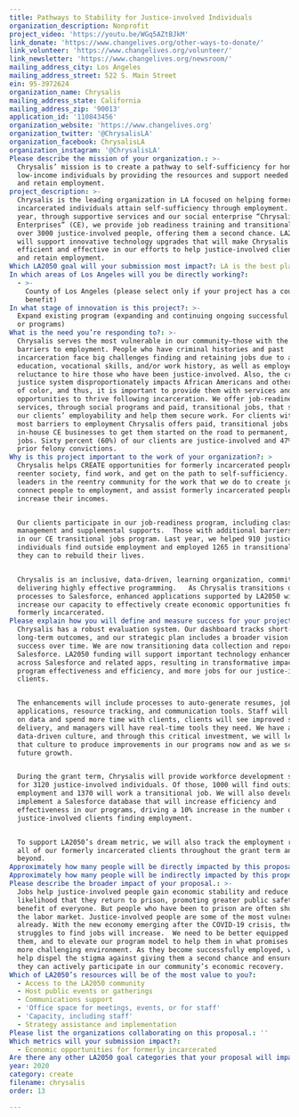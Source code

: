 ```yaml
---
title: Pathways to Stability for Justice-involved Individuals
organization_description: Nonprofit
project_video: 'https://youtu.be/WGq5AZtBJkM'
link_donate: 'https://www.changelives.org/other-ways-to-donate/'
link_volunteer: 'https://www.changelives.org/volunteer/'
link_newsletter: 'https://www.changelives.org/newsroom/'
mailing_address_city: Los Angeles
mailing_address_street: 522 S. Main Street
ein: 95-3972624
organization_name: Chrysalis
mailing_address_state: California
mailing_address_zip: '90013'
application_id: '110843456'
organization_website: 'https://www.changelives.org'
organization_twitter: '@ChrysalisLA'
organization_facebook: ChrysalisLA
organization_instagram: '@ChrysalisLA'
Please describe the mission of your organization.: >-
  Chrysalis’ mission is to create a pathway to self-sufficiency for homeless and
  low-income individuals by providing the resources and support needed to find
  and retain employment.
project_description: >-
  Chrysalis is the leading organization in LA focused on helping formerly
  incarcerated individuals attain self-sufficiency through employment.  Each
  year, through supportive services and our social enterprise “Chrysalis
  Enterprises” (CE), we provide job readiness training and transitional jobs for
  over 3000 justice-involved people, offering them a second chance. LA2050 funds
  will support innovative technology upgrades that will make Chrysalis more
  efficient and effective in our efforts to help justice-involved clients find
  and retain employment.
Which LA2050 goal will your submission most impact?: LA is the best place to CREATE
In which areas of Los Angeles will you be directly working?:
  - >-
    County of Los Angeles (please select only if your project has a countywide
    benefit)
In what stage of innovation is this project?: >-
  Expand existing program (expanding and continuing ongoing successful projects
  or programs)
What is the need you’re responding to?: >-
  Chrysalis serves the most vulnerable in our community—those with the most
  barriers to employment. People who have criminal histories and past
  incarceration face big challenges finding and retaining jobs due to a lack of
  education, vocational skills, and/or work history, as well as employers’
  reluctance to hire those who have been justice-involved. Also, the criminal
  justice system disproportionately impacts African Americans and other people
  of color, and thus, it is important to provide them with services and
  opportunities to thrive following incarceration. We offer job-readiness
  services, through social programs and paid, transitional jobs, that strengthen
  our clients’ employability and help them secure work. For clients with the
  most barriers to employment Chrysalis offers paid, transitional jobs with our
  in-house CE businesses to get them started on the road to permanent, outside
  jobs. Sixty percent (60%) of our clients are justice-involved and 47% have
  prior felony convictions.
Why is this project important to the work of your organization?: >
  Chrysalis helps CREATE opportunities for formerly incarcerated people to
  reenter society, find work, and get on the path to self-sufficiency.  We are
  leaders in the reentry community for the work that we do to create jobs,
  connect people to employment, and assist formerly incarcerated people to
  increase their incomes. 


  Our clients participate in our job-readiness program, including classes, case
  management and supplemental supports.  Those with additional barriers can work
  in our CE transitional jobs program. Last year, we helped 910 justice-involved
  individuals find outside employment and employed 1265 in transitional jobs, so
  they can to rebuild their lives. 


  Chrysalis is an inclusive, data-driven, learning organization, committed to
  delivering highly effective programming.   As Chrysalis transitions our data
  processes to Salesforce, enhanced applications supported by LA2050 will
  increase our capacity to effectively create economic opportunities for the
  formerly incarcerated. 
Please explain how you will define and measure success for your project.: >
  Chrysalis has a robust evaluation system. Our dashboard tracks short- and
  long-term outcomes, and our strategic plan includes a broader vision of
  success over time. We are now transitioning data collection and reporting to
  Salesforce. LA2050 funding will support important technology enhancements
  across Salesforce and related apps, resulting in transformative impacts to
  program effectiveness and efficiency, and more jobs for our justice-involved
  clients. 


  The enhancements will include processes to auto-generate resumes, job-matching
  applications, resource tracking, and communication tools. Staff will save time
  on data and spend more time with clients, clients will see improved service
  delivery, and managers will have real-time tools they need. We have a strong
  data-driven culture, and through this critical investment, we will leverage
  that culture to produce improvements in our programs now and as we scale for
  future growth. 


  During the grant term, Chrysalis will provide workforce development services
  for 3120 justice-involved individuals. Of those, 1000 will find outside
  employment and 1370 will work a transitional job. We will also develop and
  implement a Salesforce database that will increase efficiency and
  effectiveness in our programs, driving a 10% increase in the number of
  justice-involved clients finding employment.


  To support LA2050’s dream metric, we will also track the employment rate among
  all of our formerly incarcerated clients throughout the grant term and
  beyond. 
Approximately how many people will be directly impacted by this proposal?: '3120'
Approximately how many people will be indirectly impacted by this proposal?: '150000'
Please describe the broader impact of your proposal.: >-
  Jobs help justice-involved people gain economic stability and reduce the
  likelihood that they return to prison, promoting greater public safety to the
  benefit of everyone. But people who have been to prison are often shut out of
  the labor market. Justice-involved people are some of the most vulnerable
  already. With the new economy emerging after the COVID-19 crisis, their
  struggles to find jobs will increase.  We need to be better equipped to serve
  them, and to elevate our program model to help them in what promises to be a
  more challenging environment. As they become successfully employed, we can
  help dispel the stigma against giving them a second chance and ensure that
  they can actively participate in our community’s economic recovery. 
Which of LA2050’s resources will be of the most value to you?:
  - Access to the LA2050 community
  - Host public events or gatherings
  - Communications support
  - 'Office space for meetings, events, or for staff'
  - 'Capacity, including staff'
  - Strategy assistance and implementation
Please list the organizations collaborating on this proposal.: ''
Which metrics will your submission impact?:
  - Economic opportunities for formerly incarcerated
Are there any other LA2050 goal categories that your proposal will impact?: []
year: 2020
category: create
filename: chrysalis
order: 13

---
```

